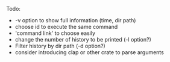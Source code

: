 Todo:
- -v option to show full information (time, dir path)
- choose id to execute the same command
- 'command link' to choose easily
- change the number of history to be printed (-l option?)
- Filter history by dir path (-d option?)
- consider introducing clap or other crate to parse arguments
